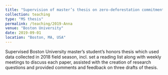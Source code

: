 ```yaml
---
title: "Supervision of master’s thesis on zero-deforestation commitments in Matopiba, Brazil "
collection: teaching
type: "MS thesis"
permalink: /teaching/2019-Anna
venue: "Boston University"
date: 2019-09-01
location: "Boston, MA, USA"
---
```


Supervised Boston University master’s student’s honors thesis which used data collected in 2018 field season, incl. set a reading list along with weekly meetings to discuss each paper, assisted with the creation of research questions and provided comments and feedback on three drafts of thesis.
